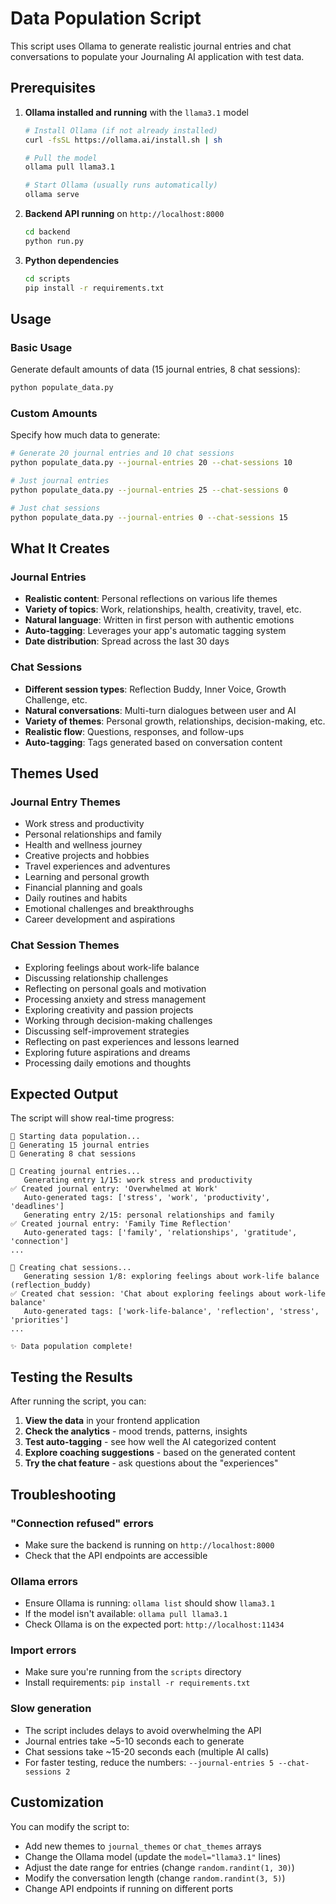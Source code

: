 # Data Population Script

This script uses Ollama to generate realistic journal entries and chat conversations to populate your Journaling AI application with test data.

## Prerequisites

1. **Ollama installed and running** with the `llama3.1` model
   ```bash
   # Install Ollama (if not already installed)
   curl -fsSL https://ollama.ai/install.sh | sh
   
   # Pull the model
   ollama pull llama3.1
   
   # Start Ollama (usually runs automatically)
   ollama serve
   ```

2. **Backend API running** on `http://localhost:8000`
   ```bash
   cd backend
   python run.py
   ```

3. **Python dependencies**
   ```bash
   cd scripts
   pip install -r requirements.txt
   ```

## Usage

### Basic Usage
Generate default amounts of data (15 journal entries, 8 chat sessions):
```bash
python populate_data.py
```

### Custom Amounts
Specify how much data to generate:
```bash
# Generate 20 journal entries and 10 chat sessions
python populate_data.py --journal-entries 20 --chat-sessions 10

# Just journal entries
python populate_data.py --journal-entries 25 --chat-sessions 0

# Just chat sessions  
python populate_data.py --journal-entries 0 --chat-sessions 15
```

## What It Creates

### Journal Entries
- **Realistic content**: Personal reflections on various life themes
- **Variety of topics**: Work, relationships, health, creativity, travel, etc.
- **Natural language**: Written in first person with authentic emotions
- **Auto-tagging**: Leverages your app's automatic tagging system
- **Date distribution**: Spread across the last 30 days

### Chat Sessions
- **Different session types**: Reflection Buddy, Inner Voice, Growth Challenge, etc.
- **Natural conversations**: Multi-turn dialogues between user and AI
- **Variety of themes**: Personal growth, relationships, decision-making, etc.
- **Realistic flow**: Questions, responses, and follow-ups
- **Auto-tagging**: Tags generated based on conversation content

## Themes Used

### Journal Entry Themes
- Work stress and productivity
- Personal relationships and family
- Health and wellness journey
- Creative projects and hobbies
- Travel experiences and adventures
- Learning and personal growth
- Financial planning and goals
- Daily routines and habits
- Emotional challenges and breakthroughs
- Career development and aspirations

### Chat Session Themes
- Exploring feelings about work-life balance
- Discussing relationship challenges
- Reflecting on personal goals and motivation
- Processing anxiety and stress management
- Exploring creativity and passion projects
- Working through decision-making challenges
- Discussing self-improvement strategies
- Reflecting on past experiences and lessons learned
- Exploring future aspirations and dreams
- Processing daily emotions and thoughts

## Expected Output

The script will show real-time progress:
```
🚀 Starting data population...
📝 Generating 15 journal entries
💬 Generating 8 chat sessions

📝 Creating journal entries...
   Generating entry 1/15: work stress and productivity
✅ Created journal entry: 'Overwhelmed at Work'
   Auto-generated tags: ['stress', 'work', 'productivity', 'deadlines']
   Generating entry 2/15: personal relationships and family
✅ Created journal entry: 'Family Time Reflection'
   Auto-generated tags: ['family', 'relationships', 'gratitude', 'connection']
...

💬 Creating chat sessions...
   Generating session 1/8: exploring feelings about work-life balance (reflection_buddy)
✅ Created chat session: 'Chat about exploring feelings about work-life balance'
   Auto-generated tags: ['work-life-balance', 'reflection', 'stress', 'priorities']
...

✨ Data population complete!
```

## Testing the Results

After running the script, you can:

1. **View the data** in your frontend application
2. **Check the analytics** - mood trends, patterns, insights
3. **Test auto-tagging** - see how well the AI categorized content
4. **Explore coaching suggestions** - based on the generated content
5. **Try the chat feature** - ask questions about the "experiences"

## Troubleshooting

### "Connection refused" errors
- Make sure the backend is running on `http://localhost:8000`
- Check that the API endpoints are accessible

### Ollama errors
- Ensure Ollama is running: `ollama list` should show `llama3.1`
- If the model isn't available: `ollama pull llama3.1`
- Check Ollama is on the expected port: `http://localhost:11434`

### Import errors
- Make sure you're running from the `scripts` directory
- Install requirements: `pip install -r requirements.txt`

### Slow generation
- The script includes delays to avoid overwhelming the API
- Journal entries take ~5-10 seconds each to generate
- Chat sessions take ~15-20 seconds each (multiple AI calls)
- For faster testing, reduce the numbers: `--journal-entries 5 --chat-sessions 2`

## Customization

You can modify the script to:
- Add new themes to `journal_themes` or `chat_themes` arrays
- Change the Ollama model (update the `model="llama3.1"` lines)
- Adjust the date range for entries (change `random.randint(1, 30)`)
- Modify the conversation length (change `random.randint(3, 5)`)
- Change API endpoints if running on different ports
